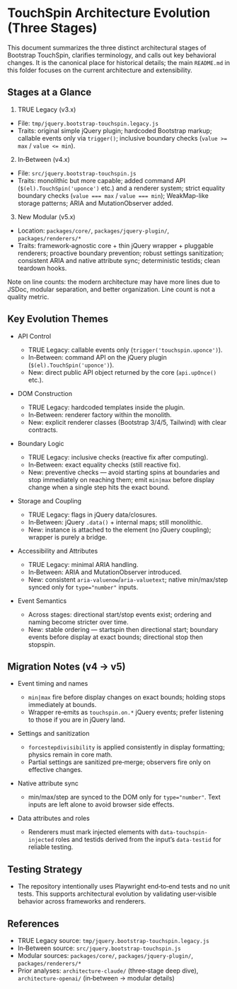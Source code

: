# TouchSpin Architecture Evolution (Three Stages)

This document summarizes the three distinct architectural stages of Bootstrap TouchSpin, clarifies terminology, and calls out key behavioral changes. It is the canonical place for historical details; the main `README.md` in this folder focuses on the current architecture and extensibility.

## Stages at a Glance

1) TRUE Legacy (v3.x)
- File: `tmp/jquery.bootstrap-touchspin.legacy.js`
- Traits: original simple jQuery plugin; hardcoded Bootstrap markup; callable events only via `trigger()`; inclusive boundary checks (`value >= max` / `value <= min`).

2) In‑Between (v4.x)
- File: `src/jquery.bootstrap-touchspin.js`
- Traits: monolithic but more capable; added command API (`$(el).TouchSpin('uponce')` etc.) and a renderer system; strict equality boundary checks (`value === max` / `value === min`); WeakMap-like storage patterns; ARIA and MutationObserver added.

3) New Modular (v5.x)
- Location: `packages/core/`, `packages/jquery-plugin/`, `packages/renderers/*`
- Traits: framework‑agnostic core + thin jQuery wrapper + pluggable renderers; proactive boundary prevention; robust settings sanitization; consistent ARIA and native attribute sync; deterministic testids; clean teardown hooks.

Note on line counts: the modern architecture may have more lines due to JSDoc, modular separation, and better organization. Line count is not a quality metric.

## Key Evolution Themes

- API Control
  - TRUE Legacy: callable events only (`trigger('touchspin.uponce')`).
  - In‑Between: command API on the jQuery plugin (`$(el).TouchSpin('uponce')`).
  - New: direct public API object returned by the core (`api.upOnce()` etc.).

- DOM Construction
  - TRUE Legacy: hardcoded templates inside the plugin.
  - In‑Between: renderer factory within the monolith.
  - New: explicit renderer classes (Bootstrap 3/4/5, Tailwind) with clear contracts.

- Boundary Logic
  - TRUE Legacy: inclusive checks (reactive fix after computing).
  - In‑Between: exact equality checks (still reactive fix).
  - New: preventive checks — avoid starting spins at boundaries and stop immediately on reaching them; emit `min|max` before display change when a single step hits the exact bound.

- Storage and Coupling
  - TRUE Legacy: flags in jQuery data/closures.
  - In‑Between: jQuery `.data()` + internal maps; still monolithic.
  - New: instance is attached to the element (no jQuery coupling); wrapper is purely a bridge.

- Accessibility and Attributes
  - TRUE Legacy: minimal ARIA handling.
  - In‑Between: ARIA and MutationObserver introduced.
  - New: consistent `aria-valuenow`/`aria-valuetext`; native min/max/step synced only for `type="number"` inputs.

- Event Semantics
  - Across stages: directional start/stop events exist; ordering and naming become stricter over time.
  - New: stable ordering — startspin then directional start; boundary events before display at exact bounds; directional stop then stopspin.

## Migration Notes (v4 → v5)

- Event timing and names
  - `min|max` fire before display changes on exact bounds; holding stops immediately at bounds.
  - Wrapper re‑emits as `touchspin.on.*` jQuery events; prefer listening to those if you are in jQuery land.

- Settings and sanitization
  - `forcestepdivisibility` is applied consistently in display formatting; physics remain in core math.
  - Partial settings are sanitized pre‑merge; observers fire only on effective changes.

- Native attribute sync
  - min/max/step are synced to the DOM only for `type="number"`. Text inputs are left alone to avoid browser side effects.

- Data attributes and roles
  - Renderers must mark injected elements with `data-touchspin-injected` roles and testids derived from the input’s `data-testid` for reliable testing.

## Testing Strategy

- The repository intentionally uses Playwright end‑to‑end tests and no unit tests. This supports architectural evolution by validating user‑visible behavior across frameworks and renderers.

## References

- TRUE Legacy source: `tmp/jquery.bootstrap-touchspin.legacy.js`
- In‑Between source: `src/jquery.bootstrap-touchspin.js`
- Modular sources: `packages/core/`, `packages/jquery-plugin/`, `packages/renderers/*`
- Prior analyses: `architecture-claude/` (three‑stage deep dive), `architecture-openai/` (in‑between → modular details)

